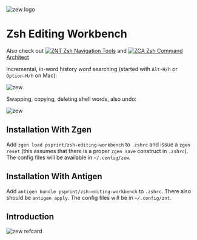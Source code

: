 ![zew logo](http://imageshack.com/a/img910/7592/HGM1Wo.gif)

# Zsh Editing Workbench

Also check out [![ZNT](http://imageshack.com/a/img910/3618/oDHnuR.png) Zsh Navigation Tools](https://github.com/psprint/zsh-navigation-tools)
and [![ZCA](http://imageshack.com/a/img911/8084/qSpO8a.png) Zsh Command Architect](https://github.com/psprint/zsh-cmd-architect)


Incremental, in-word history _word_ searching (started with `Alt-H/h` or `Option-H/h` on Mac):

![zew](http://imageshack.com/a/img907/1065/lJmzII.gif)

Swapping, copying, deleting shell words, also undo:

![zew](http://imageshack.com/a/img908/7765/zpdjOK.gif)

## Installation With Zgen

Add `zgen load psprint/zsh-editing-workbench` to `.zshrc` and issue a `zgen reset` (this assumes that there is a proper `zgen save` construct in `.zshrc`).
The config files will be available in `~/.config/zew`.

## Installation With Antigen
Add `antigen bundle psprint/zsh-editing-workbench` to `.zshrc`. There also
should be `antigen apply`. The config files will be in `~/.config/znt`.

## Introduction

![zew refcard](http://imageshack.com/a/img905/6423/XfzdYE.png)

